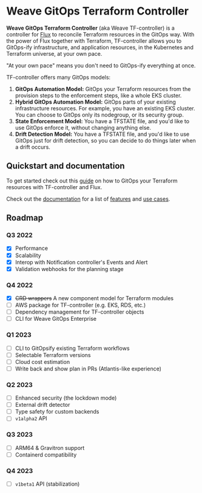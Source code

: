 # Weave GitOps Terraform Controller

**Weave GitOps Terraform Controller** (aka Weave TF-controller) is a controller for [Flux](https://fluxcd.io) to reconcile Terraform resources
in the GitOps way.
With the power of Flux together with Terraform, TF-controller allows you to GitOps-ify infrastructure,
and application resources, in the Kubernetes and Terraform universe, at your own pace.

"At your own pace" means you don't need to GitOps-ify everything at once.

TF-controller offers many GitOps models:
  1. **GitOps Automation Model:** GitOps your Terraform resources from the provision steps to the enforcement steps, like a whole EKS cluster.
  2. **Hybrid GitOps Automation Model:** GitOps parts of your existing infrastructure resources. For example, you have an existing EKS cluster.
     You can choose to GitOps only its nodegroup, or its security group.
  3. **State Enforcement Model:** You have a TFSTATE file, and you'd like to use GitOps enforce it, without changing anything else.
  4. **Drift Detection Model:** You have a TFSTATE file, and you'd like to use GitOps just for drift detection, so you can decide to do things later when a drift occurs.

## Quickstart and documentation

To get started check out this [guide](https://weaveworks.github.io/tf-controller/getting_started/) on how to GitOps your Terraform resources with TF-controller and Flux.

Check out the [documentation](https://weaveworks.github.io/tf-controller/) for a list of [features](https://weaveworks.github.io/tf-controller/#features) and [use cases](https://weaveworks.github.io/tf-controller/use_cases/).

## Roadmap

### Q3 2022
  * [x] Performance
  * [x] Scalability
  * [x] Interop with Notification controller's Events and Alert
  * [x] Validation webhooks for the planning stage

### Q4 2022
  * [x]  ~~CRD wrappers~~ A new component model for Terraform modules
  * [ ] AWS package for TF-controller (e.g. EKS, RDS, etc.)
  * [ ] Dependency management for TF-controller objects
  * [ ] CLI for Weave GitOps Enterprise

### Q1 2023
  * [ ] CLI to GitOpsify existing Terraform workflows
  * [ ] Selectable Terraform versions
  * [ ] Cloud cost estimation
  * [ ] Write back and show plan in PRs (Atlantis-like experience)

### Q2 2023
  * [ ] Enhanced security (the lockdown mode)
  * [ ] External drift detector
  * [ ] Type safety for custom backends
  * [ ] `v1alpha2` API

### Q3 2023
  * [ ] ARM64 & Gravitron support
  * [ ] Containerd compatibility

### Q4 2023
  * [ ] `v1beta1` API (stabilization)
